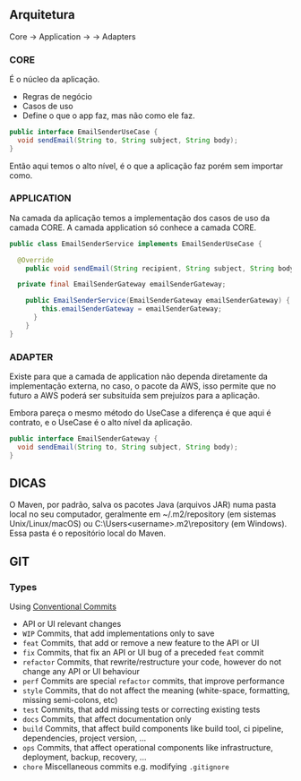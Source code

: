 #

## Arquitetura

Core -> Application -> <Gateway> -> Adapters

### CORE

É o núcleo da aplicação.

- Regras de negócio
- Casos de uso
- Define o que o app faz, mas não como ele faz.

```java
public interface EmailSenderUseCase {
  void sendEmail(String to, String subject, String body);
}
```

Então aqui temos o alto nível, é o que a aplicação faz porém sem importar como.

### APPLICATION

Na camada da aplicação temos a implementação dos casos de uso da camada CORE. A camada application só conhece a camada CORE.

```java
public class EmailSenderService implements EmailSenderUseCase {

  @Override
    public void sendEmail(String recipient, String subject, String body) {

  private final EmailSenderGateway emailSenderGateway;

    public EmailSenderService(EmailSenderGateway emailSenderGateway) {
        this.emailSenderGateway = emailSenderGateway;
      }
    }
}
```

### ADAPTER

Existe para que a camada de application não dependa diretamente da implementação externa, no caso, o pacote da AWS, isso permite que no futuro a AWS poderá ser subsituída sem prejuízos para a aplicação.

Embora pareça o mesmo método do UseCase a diferença é que aqui é contrato, e o UseCase é o alto nível da aplicação.

```java
public interface EmailSenderGateway {
  void sendEmail(String to, String subject, String body);
}
```

## DICAS

O Maven, por padrão, salva os pacotes Java (arquivos JAR) numa pasta local no seu computador, geralmente em ~/.m2/repository (em sistemas Unix/Linux/macOS) ou C:\Users\<username>\.m2\repository (em Windows). Essa pasta é o repositório local do Maven.

## GIT

### Types

Using [Conventional Commits](https://www.conventionalcommits.org/en/v1.0.0/#specification)

- API or UI relevant changes
- `WIP` Commits, that add implementations only to save
- `feat` Commits, that add or remove a new feature to the API or UI
- `fix` Commits, that fix an API or UI bug of a preceded `feat` commit
- `refactor` Commits, that rewrite/restructure your code, however do not change any API or UI behaviour
- `perf` Commits are special `refactor` commits, that improve performance
- `style` Commits, that do not affect the meaning (white-space, formatting, missing semi-colons, etc)
- `test` Commits, that add missing tests or correcting existing tests
- `docs` Commits, that affect documentation only
- `build` Commits, that affect build components like build tool, ci pipeline, dependencies, project version, ...
- `ops` Commits, that affect operational components like infrastructure, deployment, backup, recovery, ...
- `chore` Miscellaneous commits e.g. modifying `.gitignore`
